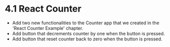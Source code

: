 # 4.1 React Counter

* Add two new functionalities to the Counter app that we created in the 'React Counter Example' chapter.
* Add button that decrements counter by one when the button is pressed. 
* Add button that reset counter back to zero when the button is pressed.
